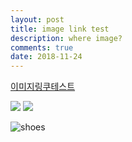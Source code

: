 ```yaml
---
layout: post
title: image link test
description: where image?
comments: true
date: 2018-11-24
---
```



[이미지링쿠테스트](https://share.icloud.com/photos/0R1DpFI_I90DedCA6NzO0UgqQ "대륙꺼")


<img src="https://share.icloud.com/photos/0R1DpFI\_I90DedCA6NzO0UgqQ">

<img src="https://instagram.com/p/BpO8dEegd73/">

![shoes](https://instagram.com/p/BpO8dEegd73/)
